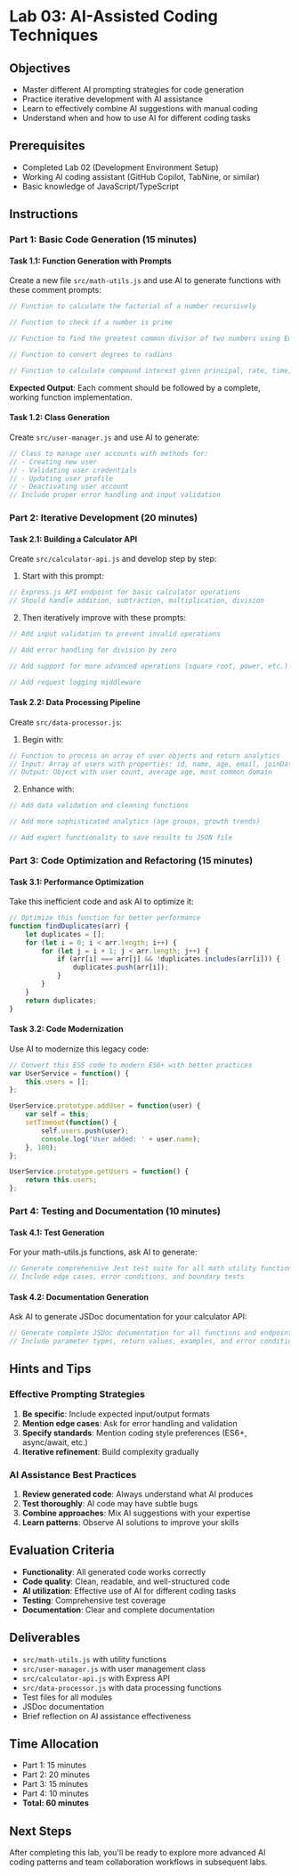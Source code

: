 # Lab 03: AI-Assisted Coding Techniques

## Objectives
- Master different AI prompting strategies for code generation
- Practice iterative development with AI assistance
- Learn to effectively combine AI suggestions with manual coding
- Understand when and how to use AI for different coding tasks

## Prerequisites
- Completed Lab 02 (Development Environment Setup)
- Working AI coding assistant (GitHub Copilot, TabNine, or similar)
- Basic knowledge of JavaScript/TypeScript

## Instructions

### Part 1: Basic Code Generation (15 minutes)

#### Task 1.1: Function Generation with Prompts
Create a new file `src/math-utils.js` and use AI to generate functions with these comment prompts:

```javascript
// Function to calculate the factorial of a number recursively

// Function to check if a number is prime

// Function to find the greatest common divisor of two numbers using Euclidean algorithm

// Function to convert degrees to radians

// Function to calculate compound interest given principal, rate, time, and compounding frequency
```

**Expected Output**: Each comment should be followed by a complete, working function implementation.

#### Task 1.2: Class Generation
Create `src/user-manager.js` and use AI to generate:

```javascript
// Class to manage user accounts with methods for:
// - Creating new user
// - Validating user credentials
// - Updating user profile
// - Deactivating user account
// Include proper error handling and input validation
```

### Part 2: Iterative Development (20 minutes)

#### Task 2.1: Building a Calculator API
Create `src/calculator-api.js` and develop step by step:

1. Start with this prompt:
```javascript
// Express.js API endpoint for basic calculator operations
// Should handle addition, subtraction, multiplication, division
```

2. Then iteratively improve with these prompts:
```javascript
// Add input validation to prevent invalid operations

// Add error handling for division by zero

// Add support for more advanced operations (square root, power, etc.)

// Add request logging middleware
```

#### Task 2.2: Data Processing Pipeline
Create `src/data-processor.js`:

1. Begin with:
```javascript
// Function to process an array of user objects and return analytics
// Input: Array of users with properties: id, name, age, email, joinDate
// Output: Object with user count, average age, most common domain
```

2. Enhance with:
```javascript
// Add data validation and cleaning functions

// Add more sophisticated analytics (age groups, growth trends)

// Add export functionality to save results to JSON file
```

### Part 3: Code Optimization and Refactoring (15 minutes)

#### Task 3.1: Performance Optimization
Take this inefficient code and ask AI to optimize it:

```javascript
// Optimize this function for better performance
function findDuplicates(arr) {
    let duplicates = [];
    for (let i = 0; i < arr.length; i++) {
        for (let j = i + 1; j < arr.length; j++) {
            if (arr[i] === arr[j] && !duplicates.includes(arr[i])) {
                duplicates.push(arr[i]);
            }
        }
    }
    return duplicates;
}
```

#### Task 3.2: Code Modernization
Use AI to modernize this legacy code:

```javascript
// Convert this ES5 code to modern ES6+ with better practices
var UserService = function() {
    this.users = [];
};

UserService.prototype.addUser = function(user) {
    var self = this;
    setTimeout(function() {
        self.users.push(user);
        console.log('User added: ' + user.name);
    }, 100);
};

UserService.prototype.getUsers = function() {
    return this.users;
};
```

### Part 4: Testing and Documentation (10 minutes)

#### Task 4.1: Test Generation
For your math-utils.js functions, ask AI to generate:

```javascript
// Generate comprehensive Jest test suite for all math utility functions
// Include edge cases, error conditions, and boundary tests
```

#### Task 4.2: Documentation Generation
Ask AI to generate JSDoc documentation for your calculator API:

```javascript
// Generate complete JSDoc documentation for all functions and endpoints
// Include parameter types, return values, examples, and error conditions
```

## Hints and Tips

### Effective Prompting Strategies
1. **Be specific**: Include expected input/output formats
2. **Mention edge cases**: Ask for error handling and validation
3. **Specify standards**: Mention coding style preferences (ES6+, async/await, etc.)
4. **Iterative refinement**: Build complexity gradually

### AI Assistance Best Practices
1. **Review generated code**: Always understand what AI produces
2. **Test thoroughly**: AI code may have subtle bugs
3. **Combine approaches**: Mix AI suggestions with your expertise
4. **Learn patterns**: Observe AI solutions to improve your skills

## Evaluation Criteria
- **Functionality**: All generated code works correctly
- **Code quality**: Clean, readable, and well-structured code
- **AI utilization**: Effective use of AI for different coding tasks
- **Testing**: Comprehensive test coverage
- **Documentation**: Clear and complete documentation

## Deliverables
- `src/math-utils.js` with utility functions
- `src/user-manager.js` with user management class
- `src/calculator-api.js` with Express API
- `src/data-processor.js` with data processing functions
- Test files for all modules
- JSDoc documentation
- Brief reflection on AI assistance effectiveness

## Time Allocation
- Part 1: 15 minutes
- Part 2: 20 minutes  
- Part 3: 15 minutes
- Part 4: 10 minutes
- **Total: 60 minutes**

## Next Steps
After completing this lab, you'll be ready to explore more advanced AI coding patterns and team collaboration workflows in subsequent labs.
